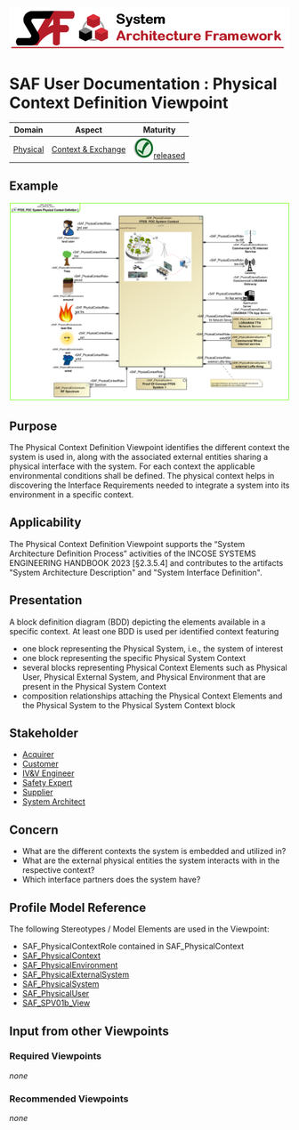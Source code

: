 ![System Architecture Framework](../diagrams/Banner_SAF.png)
# SAF User Documentation : Physical Context Definition Viewpoint
|**Domain**|**Aspect**|**Maturity**|
| --- | --- | --- |
|[Physical](../domains.md#Domain-Physical)|[Context & Exchange](../aspects.md#Aspect-Context-&-Exchange)|![Released](../diagrams/Symbol_confirmed.png )[released](../using-saf/maturity.md#released)|
## Example
![Physical-Context-Definition-Viewpoint-primary-example.svg](../diagrams/vp-examples/Physical-Context-Definition-Viewpoint-primary-example.svg)
## Purpose
The Physical Context Definition Viewpoint identifies the different context the system is used in, along with the associated external entities sharing a physical interface with the system. For each context the applicable environmental conditions shall be defined. The physical context helps in discovering the Interface Requirements needed to integrate a system into its environment in a specific context.
## Applicability
The Physical Context Definition Viewpoint supports the “System Architecture Definition Process” activities of the INCOSE SYSTEMS ENGINEERING HANDBOOK 2023 [§2.3.5.4] and contributes to the artifacts "System Architecture Description" and "System Interface Definition".
## Presentation
A block definition diagram (BDD) depicting the elements available in a specific context. At least one BDD is used per identified context featuring
* one block representing the Physical System, i.e., the system of interest
* one block representing the specific Physical System Context
* several blocks representing Physical Context Elements such as Physical User, Physical External System, and Physical Environment that are present in the Physical System Context
* composition relationships attaching the Physical Context Elements and the Physical System to the Physical System Context block

## Stakeholder
* [Acquirer](../stakeholders.md#Acquirer)
* [Customer](../stakeholders.md#Customer)
* [IV&V Engineer](../stakeholders.md#IV&V-Engineer)
* [Safety Expert](../stakeholders.md#Safety-Expert)
* [Supplier](../stakeholders.md#Supplier)
* [System Architect](../stakeholders.md#System-Architect)
## Concern
* What are the different contexts the system is embedded and utilized in?
* What are the external physical entities the system interacts with in the respective context?
* Which interface partners does the system have?
## Profile Model Reference
The following Stereotypes / Model Elements are used in the Viewpoint:
* SAF_PhysicalContextRole contained in SAF_PhysicalContext
* [SAF_PhysicalContext](../stereotypes.md#SAF_PhysicalContext)
* [SAF_PhysicalEnvironment](../stereotypes.md#SAF_PhysicalEnvironment)
* [SAF_PhysicalExternalSystem](../stereotypes.md#SAF_PhysicalExternalSystem)
* [SAF_PhysicalSystem](../stereotypes.md#SAF_PhysicalSystem)
* [SAF_PhysicalUser](../stereotypes.md#SAF_PhysicalUser)
* [SAF_SPV01b_View](../stereotypes.md#SAF_SPV01b_View)
## Input from other Viewpoints
### Required Viewpoints
*none*
### Recommended Viewpoints
*none*
